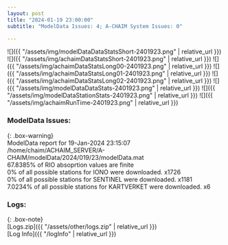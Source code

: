 ```yaml
---
layout: post
title: "2024-01-19 23:00:00"
subtitle: "ModelData Issues: 4; A-CHAIM System Issues: 0"

---
```


![]({{ "/assets/img/modelDataDataStatsShort-2401923.png" | relative_url }})
![]({{ "/assets/img/achaimDataStatsShort-2401923.png" | relative_url }})
![]({{ "/assets/img/achaimDataStatsLong00-2401923.png" | relative_url }})
![]({{ "/assets/img/achaimDataStatsLong01-2401923.png" | relative_url }})
![]({{ "/assets/img/achaimDataStatsLong02-2401923.png" | relative_url }})
![]({{ "/assets/img/modelDataDataStats-2401923.png" | relative_url }})
![]({{ "/assets/img/modelDataStationStats-2401923.png" | relative_url }})
![]({{ "/assets/img/achaimRunTime-2401923.png" | relative_url }})


### ModelData Issues:  
  
{: .box-warning}  
 ModelData report for 19-Jan-2024 23:15:07   
 /home/chaim/ACHAIM_SERVER/A-CHAIM/modelData/2024/019/23/modelData.mat   
 67.8385% of RIO absoprtion values are finite   
 0% of all possible stations for IONO were downloaded. x1726   
 0% of all possible stations for SENTINEL were downloaded. x1181   
 7.0234% of all possible stations for KARTVERKET were downloaded. x6   
  


### Logs:  
  
{: .box-note}  
[Logs.zip]({{ "/assets/other/logs.zip" | relative_url }})  
[Log Info]({{ "/logInfo" | relative_url }})  
